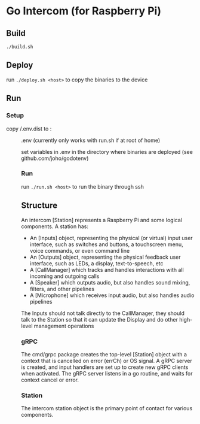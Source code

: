 # Go Intercom (for Raspberry Pi)

## Build
`./build.sh`

## Deploy
run `./deploy.sh <host>` to copy the binaries to the device

## Run
### Setup
copy <repo>/.env.dist to <remote>:<dir>.env (currently only works with run.sh if at root of home)

set variables in .env in the directory where binaries are deployed (see github.com/joho/godotenv)

### Run

run `./run.sh <host>` to run the binary through ssh

## Structure
An intercom [Station] represents a Raspberry Pi and some logical components. A station has:
* An [Inputs] object, representing the physical (or virtual) input user interface, such as switches and buttons, a touchscreen menu, voice commands, or even command line
* An [Outputs] object, representing the physical feedback user interface, such as LEDs, a display, text-to-speech, etc
* A [CallManager] which tracks and handles interactions with all incoming and outgoing calls
* A [Speaker] which outputs audio, but also handles sound mixing, filters, and other pipelines
* A [Microphone] which receives input audio, but also handles audio pipelines

The Inputs should not talk directly to the CallManager, they should talk to the Station so that it can update the Display and do other high-level management operations

### gRPC
The cmd/grpc package creates the top-level [Station] object with a context that is cancelled on error (errCh) or OS signal. A gRPC server is created, and input handlers are set up to create new gRPC clients when activated. The gRPC server listens in a go routine, and waits for context cancel or error.

### Station
The intercom station object is the primary point of contact for various components.
